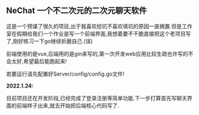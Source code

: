 ## NeChat 一个不二次元的二次元聊天软件

这是一个预谋了很久的项目,出于我喜欢挖坑不喜欢填坑的原因一直搁置.但是工作室在假期给我们一个作业是写一个前端界面,我想着要不干脆直接把这个老项目写了,刚好练习一下go继续折磨自己.(误)

前端使用的是vue,后端用的是gin来写的,第一次开发web应用比较生疏也许写的不会太好,希望最后能跑起来!

若要运行请先配置好Server/config/config.go文件!

**2022.1.24:**

目前项目还在开发阶段,已经完成了登录注册等简单功能.下一步打算首先写聊天界面的前端样子出来,就去开始把后端核心代码写了.
